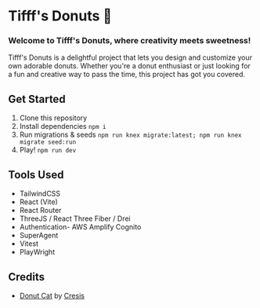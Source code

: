 # Tifff's Donuts 🍩

### Welcome to Tifff's Donuts, where creativity meets sweetness!
Tifff's Donuts is a delightful project that lets you design and customize your own adorable donuts. 
Whether you're a donut enthusiast or just looking for a fun and creative way to pass the time, this project has got you covered.

## Get Started
1. Clone this repository
2. Install dependencies `npm i`
3. Run migrations & seeds `npm run knex migrate:latest; npm run knex migrate seed:run`
4. Play! `npm run dev`

## Tools Used
 - TailwindCSS
 - React (Vite)
 - React Router
 - ThreeJS / React Three Fiber / Drei
 - Authentication- AWS Amplify Cognito
 - SuperAgent
 - Vitest
 - PlayWright

## Credits 
- <a href='https://sketchfab.com/3d-models/donut-cat-3800caad4695418f9f60bfca87a85304'>Donut Cat</a> by <a href='https://sketchfab.com/Cresis'>Cresis</a>